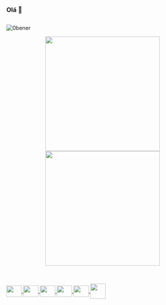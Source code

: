 ### Olá 👋

<!--
**0bener/0bener** is a ✨ _special_ ✨ repository because its `README.md` (this file) appears on your GitHub profile.

Here are some ideas to get you started:

- 🔭 I’m currently working on ...
- 🌱 I’m currently learning ...
- 👯 I’m looking to collaborate on ...
- 🤔 I’m looking for help with ...
- 💬 Ask me about ...
- 📫 How to reach me: ...
- 😄 Pronouns: ...
- ⚡ Fun fact: ...
-->

##

<p align="left"> <img src="https://komarev.com/ghpvc/?username=0bener&label=Profile%20views&color=0e75b6&style=flat" alt="0bener" /> </p>


<div align="center">
  <a href="https://github.com/0bener">
  <img height="300em" src="https://github-readme-stats.vercel.app/api?username=0bener&show_icons=true&theme=highcontrast&include_all_commits=true&count_private=true"/>
  <img height="300em" src="https://github-readme-stats.vercel.app/api/top-langs/?username=0bener&theme=highcontrast"/>
</div>

##
  
<div style="display: inline_block"><br>
  <img align="center" height="30" width="40" src="https://upload.wikimedia.org/wikipedia/commons/9/93/Amazon_Web_Services_Logo.svg">
  <img align="center" height="30" width="40" src="https://cdn.jsdelivr.net/gh/devicons/devicon/icons/bash/bash-original.svg">
  <img align="center" height="30" width="40" src="https://cdn.jsdelivr.net/gh/devicons/devicon/icons/python/python-original.svg">  
  <img align="center" height="30" width="40" src="https://cdn.jsdelivr.net/gh/devicons/devicon/icons/linux/linux-original.svg">
  <img align="center" height="30" width="40" src="https://cdn.jsdelivr.net/gh/devicons/devicon/icons/windows8/windows8-original.svg">
  <img align="center" height="40" width="40" src="https://cdn.jsdelivr.net/gh/devicons/devicon/icons/github/github-original.svg">
    
  
  </div>
  
